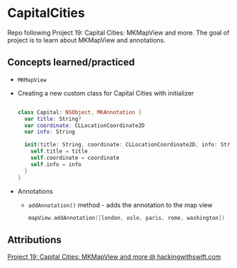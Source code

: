 # CapitalCities
Repo following Project 19: Capital Cities: MKMapView and more.  The goal of project is to learn about MKMapView and annotations.

## Concepts learned/practiced
* ```MKMapView```
* Creating a new custom class for Capital Cities with initializer

  ```Swift

  class Capital: NSObject, MKAnnotation {
    var title: String?
    var coordinate: CLLocationCoordinate2D
    var info: String

    init(title: String, coordinate: CLLocationCoordinate2D, info: String) {
      self.title = title
      self.coordinate = coordinate
      self.info = info
    }
  }

  ```
* Annotations
  * ```addAnnotation()``` method - adds the annotation to the map view

    ```Swift
    mapView.addAnnotation([london, oslo, paris, rome, washington])

    ```  

## Attributions
[Project 19: Capital Cities: MKMapView and more @ hackingwithswift.com](https://www.hackingwithswift.com/read/19/overview)

